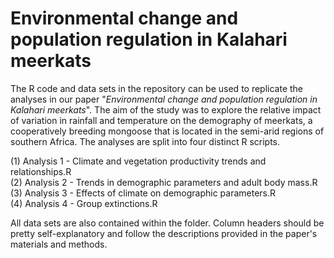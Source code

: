 # Environmental change and population regulation in Kalahari meerkats

The R code and data sets in the repository can be used to replicate the analyses in our paper "_Environmental change and population regulation in Kalahari meerkats_". The aim of the study was to explore the relative impact of variation in rainfall and temperature on the demography of meerkats, a cooperatively breeding mongoose that is located in the semi-arid regions of southern Africa. The analyses are split into four distinct R scripts.   
  
(1) Analysis 1 - Climate and vegetation productivity trends and relationships.R  
(2) Analysis 2 - Trends in demographic parameters and adult body mass.R  
(3) Analysis 3 - Effects of climate on demographic parameters.R  
(4) Analysis 4 - Group extinctions.R

  All data sets are also contained within the folder. Column headers should be pretty self-explanatory and follow the descriptions provided in the paper's materials and methods.   
